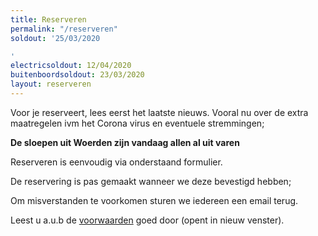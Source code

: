 ```yaml
---
title: Reserveren
permalink: "/reserveren"
soldout: '25/03/2020

'
electricsoldout: 12/04/2020
buitenboordsoldout: 23/03/2020
layout: reserveren
---
```


Voor je reserveert, lees eerst het laatste nieuws.
Vooral nu over de extra maatregelen ivm het Corona virus en eventuele stremmingen;

**De sloepen uit Woerden zijn vandaag allen al uit varen**

Reserveren is eenvoudig via onderstaand formulier.

De reservering is pas gemaakt wanneer we deze bevestigd hebben;

Om misverstanden te voorkomen sturen we iedereen een email terug.

Leest u a.u.b de [voorwaarden](voorwaarden) goed door (opent in nieuw venster).
